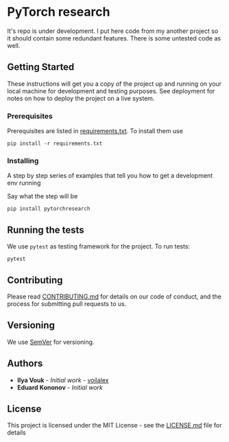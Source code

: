 # PyTorch research

It's repo is under development. I put here code from my another project so
it should contain some redundant features. There is some untested code as well.

## Getting Started

These instructions will get you a copy of the project up and running on your local machine for development and testing purposes. See deployment for notes on how to deploy the project on a live system.

### Prerequisites

Prerequisites are listed in [requirements.txt](requirements.txt).
To install them use

```
pip install -r requirements.txt
```

### Installing

A step by step series of examples that tell you how to get a development env running

Say what the step will be

```
pip install pytorchresearch
```

## Running the tests

We use `pytest` as testing framework for the project. To run tests:

```
pytest
```

## Contributing

Please read [CONTRIBUTING.md](CONTRIBUTING.md) for details on our code of conduct, and the process for submitting pull requests to us.

## Versioning

We use [SemVer](http://semver.org/) for versioning. 

## Authors

* **Ilya Vouk** - *Initial work* - [voilalex](https://github.com/VoIlAlex)
* **Eduard Kononov** - *Initial work*

## License

This project is licensed under the MIT License - see the [LICENSE.md](LICENSE.md) file for details
